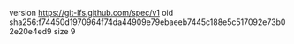 version https://git-lfs.github.com/spec/v1
oid sha256:f74450d1970964f74da44909e79ebaeeb7445c188e5c517092e73b02e20e4ed9
size 9
